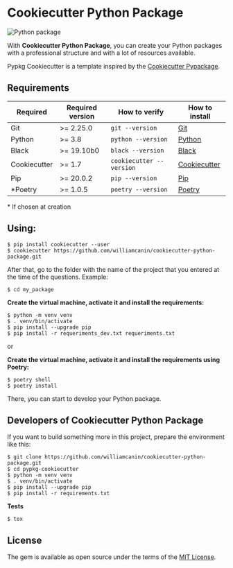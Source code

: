 # Cookiecutter Python Package

![Python package](https://github.com/williamcanin/cookiecutter-python-package/workflows/Python%20package/badge.svg)

With **Cookiecutter Python Package**, you can create your Python packages with a professional structure and with a lot of resources available.

Pypkg Cookiecutter is a template inspired by the [Cookiecutter Pypackage](https://github.com/audreyr/cookiecutter-pypackage).

## Requirements

| Required        | Required version    |   How to verify     | How to install  |
| --------------- | ------------------- | ------------------- | --------------- |
| Git             |   >= 2.25.0         | `git --version`     | [Git](http://git-scm.com/) |
| Python          |   >= 3.8            | `python --version`  | [Python](https://www.python.org/about/gettingstarted/) |
| Black           |   >= 19.10b0        | `black --version`   | [Black](https://pypi.org/project/black/) |
| Cookiecutter    |   >= 1.7            | `cookiecutter --version` | [Cookiecutter](https://pypi.org/project/cookiecutter/) |
| Pip             |   >= 20.0.2         | `pip --version`    | [Pip](https://pip.pypa.io/en/stable/installing/) |
| *Poetry         |   >= 1.0.5          | `poetry --version`     | [Poetry](https://python-poetry.org/docs/#installation) |


\* If chosen at creation

## Using:

```
$ pip install cookiecutter --user
$ cookiecutter https://github.com/williamcanin/cookiecutter-python-package.git
```
After that, go to the folder with the name of the project that you entered at the time of the questions. Example:

```
$ cd my_package
```

**Create the virtual machine, activate it and install the requirements:**

```
$ python -m venv venv
$ . venv/bin/activate
$ pip install --upgrade pip
$ pip install -r requeriments_dev.txt requeriments.txt
```

or

**Create the virtual machine, activate it and install the requirements using Poetry:**

```
$ poetry shell
$ poetry install
```

There, you can start to develop your Python package.

## Developers of Cookiecutter Python Package

If you want to build something more in this project, prepare the environment like this:

```
$ git clone https://github.com/williamcanin/cookiecutter-python-package.git
$ cd pypkg-cookiecutter
$ python -m venv venv
$ . venv/bin/activate
$ pip install --upgrade pip
$ pip install -r requirements.txt
```

**Tests**

```
$ tox
```

## License

The gem is available as open source under the terms of the [MIT License](https://github.com/williamcanin/cookiecutter-python-package/blob/master/LICENSE).
